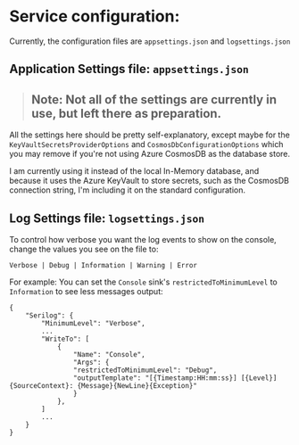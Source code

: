 # Service configuration:

Currently, the configuration files are `appsettings.json` and `logsettings.json`

## Application Settings file: `appsettings.json`

> ## Note: Not all of the settings are currently in use, but left there as preparation.

All the settings here should be pretty self-explanatory, except maybe for the `KeyVaultSecretsProviderOptions` and `CosmosDbConfigurationOptions` which you may remove if you're not using Azure CosmosDB as the database store.

I am currently using it instead of the local In-Memory database, and because it uses the Azure KeyVault to store secrets, such as the CosmosDB connection string, I'm including it on the standard configuration.

## Log Settings file: `logsettings.json`
  
To control how verbose you want the log events to show on the console, change the values you see on the file to:
  
`Verbose | Debug | Information | Warning | Error`

For example: You can set the `Console` sink's `restrictedToMinimumLevel` to `Information` to see less messages output:

```
{
    "Serilog": {
        "MinimumLevel": "Verbose",
        ...
        "WriteTo": [
            {
                "Name": "Console",
                "Args": {
                "restrictedToMinimumLevel": "Debug",
                "outputTemplate": "[{Timestamp:HH:mm:ss}] [{Level}] {SourceContext}: {Message}{NewLine}{Exception}"
                }
            },
        ]
        ...
    }
}
```
  

